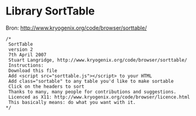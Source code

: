  # Library SortTable
 Bron: http://www.kryogenix.org/code/browser/sorttable/
 
    /*
     SortTable
     version 2
     7th April 2007
     Stuart Langridge, http://www.kryogenix.org/code/browser/sorttable/
     Instructions:
     Download this file
     Add <script src="sorttable.js"></script> to your HTML
     Add class="sortable" to any table you'd like to make sortable
     Click on the headers to sort
     Thanks to many, many people for contributions and suggestions.
     Licenced as X11: http://www.kryogenix.org/code/browser/licence.html
     This basically means: do what you want with it.
    */
    
